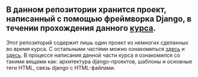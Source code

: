 ## В данном репозитории хранится проект, написанный с помощью фреймворка Django, в течении прохождения данного [курса](https://stepik.org/course/114288/syllabus).
Этот репозиторий содержит лишь один проект из немногих сделанных во время курса. С остальными частями можно ознакомиться [здесь](https://github.com/AlexeyShakov/movie_proj_egoroff_channel)
и [здесь](https://github.com/AlexeyShakov/form_project).
В процессе написания данной части курса я ознакомился со такими вещами как: архитектура django-проектов,  шаблоны и основные теги HTML, связь django c HTML-файлами.
